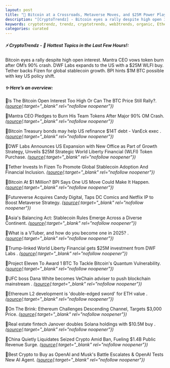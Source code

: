 ```yaml
---
layout: post
title: "🌇 Bitcoin at a Crossroads, Metaverse Moves, and $25M Power Plays"
description: "[CryptoTrendz] - Bitcoin eyes a rally despite high open interest. Mantra CEO vows token burn after OM’s 90% crash. DWF Labs expands to the US with a $25M WLFI buy. Tether backs Fizen for global stablecoin growth. BPI hints $1M BTC possible with key US policy shift."
keywords: cryptotrendz, trendz, cryptotrends, web3trends, organic, Ethereum, Token, AI, BTC, Revenue, Quantum, Growth, Analyst, Crypto, Stablecoin, ETH, Bitcoin, CEO
categories: curated
---
```


##### ⚡ CryptoTrendz - 📌 *Hottest Topics in the Last Few Hours!:*

Bitcoin eyes a rally despite high open interest. Mantra CEO vows token burn after OM’s 90% crash. DWF Labs expands to the US with a $25M WLFI buy. Tether backs Fizen for global stablecoin growth. BPI hints $1M BTC possible with key US policy shift.

##### ✨ *Here’s an overview:*


🔹Is The Bitcoin Open Interest Too High Or Can The BTC Price Still Rally?. *([source](https://s.avyag.com/r188){:target="_blank" rel="nofollow noopener"})*

🔹Mantra CEO Pledges to Burn His Team Tokens After Major 90% OM Crash. *([source](https://s.avyag.com/rcon){:target="_blank" rel="nofollow noopener"})*

🔹Bitcoin Treasury bonds may help US refinance $14T debt - VanEck exec . *([source](https://s.avyag.com/qlxk){:target="_blank" rel="nofollow noopener"})*

🔹DWF Labs Announces US Expansion with New Office as Part of Growth Strategy, Unveils $25M Strategic World Liberty Financial (WLFI) Token Purchase. *([source](https://s.avyag.com/tgun){:target="_blank" rel="nofollow noopener"})*

🔹Tether Invests In Fizen To Promote Global Stablecoin Adoption And Financial Inclusion. *([source](https://s.avyag.com/d8bq){:target="_blank" rel="nofollow noopener"})*

🔹Bitcoin At $1 Million? BPI Says One US Move Could Make It Happen. *([source](https://s.avyag.com/hiw7){:target="_blank" rel="nofollow noopener"})*

🔹Futureverse Acquires Candy Digital, Taps DC Comics and Netflix IP to Boost Metaverse Strategy. *([source](https://s.avyag.com/dcf6){:target="_blank" rel="nofollow noopener"})*

🔹Asia's Balancing Act: Stablecoin Rules Emerge Across a Diverse Continent. *([source](https://s.avyag.com/b7e6){:target="_blank" rel="nofollow noopener"})*

🔹What is a VTuber, and how do you become one in 2025? . *([source](https://s.avyag.com/mar4){:target="_blank" rel="nofollow noopener"})*

🔹Trump-linked World Liberty Financial gets $25M investment from DWF Labs . *([source](https://s.avyag.com/h5ph){:target="_blank" rel="nofollow noopener"})*

🔹Project Eleven To Award 1 BTC To Tackle Bitcoin's Quantum Vulnerability. *([source](https://s.avyag.com/sus2){:target="_blank" rel="nofollow noopener"})*

🔹UFC boss Dana White becomes VeChain adviser to push blockchain mainstream . *([source](https://s.avyag.com/ywpq){:target="_blank" rel="nofollow noopener"})*

🔹Ethereum L2 development is 'double-edged sword' for ETH value . *([source](https://s.avyag.com/k7ja){:target="_blank" rel="nofollow noopener"})*

🔹On The Brink: Ethereum Challenges Descending Channel, Targets $3,000 Price. *([source](https://s.avyag.com/x864){:target="_blank" rel="nofollow noopener"})*

🔹Real estate fintech Janover doubles Solana holdings with $10.5M buy . *([source](https://s.avyag.com/cy38){:target="_blank" rel="nofollow noopener"})*

🔹China Quietly Liquidates Seized Crypto Amid Ban, Fueling $1.4B Public Revenue Surge. *([source](https://s.avyag.com/ndj0){:target="_blank" rel="nofollow noopener"})*

🔹Best Crypto to Buy as OpenAI and Musk's Battle Escalates & OpenAI Tests New AI Agent. *([source](https://s.avyag.com/5xrc){:target="_blank" rel="nofollow noopener"})*
